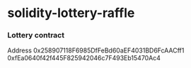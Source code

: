 # solidity-lottery-raffle

### Lottery contract

Address
0x258907118F6985DfFeBd60aEF4031BD6FcAACff1
0xfEa0640f42f445F825942046c7F493Eb15470Ac4
